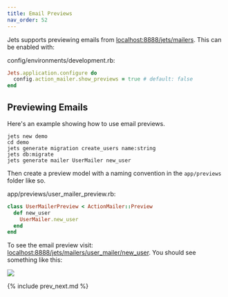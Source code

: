 ```yaml
---
title: Email Previews
nav_order: 52
---
```


Jets supports previewing emails from [localhost:8888/jets/mailers](localhost:8888/jets/mailers). This can be enabled with:

config/environments/development.rb:

```ruby
Jets.application.configure do
  config.action_mailer.show_previews = true # default: false
end
```

## Previewing Emails

Here's an example showing how to use email previews.

    jets new demo
    cd demo
    jets generate migration create_users name:string
    jets db:migrate
    jets generate mailer UserMailer new_user

Then create a preview model with a naming convention in the `app/previews` folder like so.

app/previews/user_mailer_preview.rb:

```ruby
class UserMailerPreview < ActionMailer::Preview
  def new_user
    UserMailer.new_user
  end
end
```

To see the email preview visit: [localhost:8888/jets/mailers/user_mailer/new_user](localhost:8888/jets/mailers/user_mailer/new_user).  You should see something like this:

![](/img/docs/email-preview.png)

{% include prev_next.md %}
